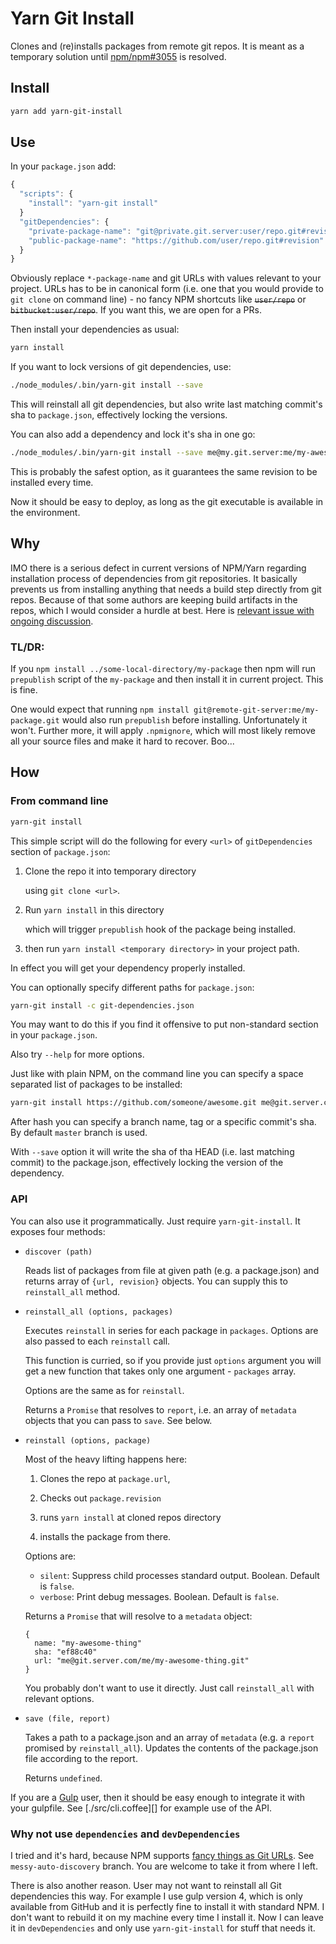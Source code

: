 Yarn Git Install
===============

Clones and (re)installs packages from remote git repos. It is meant as a temporary solution until [npm/npm#3055][3055] is resolved.

Install
-------

```sh
yarn add yarn-git-install
```

Use
---

In your `package.json` add:

```javascript
{
  "scripts": {
    "install": "yarn-git install"
  }
  "gitDependencies": {
    "private-package-name": "git@private.git.server:user/repo.git#revision",
    "public-package-name": "https://github.com/user/repo.git#revision"
  }
}
```

Obviously replace `*-package-name` and git URLs with values relevant to your project. URLs has to be in canonical form (i.e. one that you would provide to `git clone` on command line) - no fancy NPM shortcuts like ~~`user/repo`~~ or ~~`bitbucket:user/repo`~~. If you want this, we are open for a PRs.

Then install your dependencies as usual:

```sh
yarn install
```

If you want to lock versions of git dependencies, use:

```sh
./node_modules/.bin/yarn-git install --save
```

This will reinstall all git dependencies, but also write last matching commit's sha to `package.json`, effectively locking the versions.

You can also add a dependency and lock it's sha in one go:

```sh
./node_modules/.bin/yarn-git install --save me@my.git.server:me/my-awesome-thing.git
```

This is probably the safest option, as it guarantees the same revision to be installed every time.

Now it should be easy to deploy, as long as the git executable is available in the environment.

Why
---

IMO there is a serious defect in current versions of NPM/Yarn regarding installation process of dependencies from git repositories. It basically prevents us from installing anything that needs a build step directly from git repos. Because of that some authors are keeping build artifacts in the repos, which I would consider a hurdle at best. Here is [relevant issue with ongoing discussion][3055].

### TL/DR:

If you `npm install ../some-local-directory/my-package` then npm will run `prepublish` script of the `my-package` and then install it in current project. This is fine.

One would expect that running `npm install git@remote-git-server:me/my-package.git` would also run `prepublish` before installing. Unfortunately it won't. Further more, it will apply `.npmignore`, which will most likely remove all your source files and make it hard to recover. Boo...

How
---

### From command line

```sh
yarn-git install
```

This simple script will do the following for every `<url>` of `gitDependencies` section of `package.json`:

1.  Clone the repo it into temporary directory

    using `git clone <url>`.

1.  Run `yarn install` in this directory

    which will trigger `prepublish` hook of the package being installed.

1.  then run `yarn install <temporary directory>` in your project path.

In effect you will get your dependency properly installed.

You can optionally specify different paths for `package.json`:

```sh
yarn-git install -c git-dependencies.json
```

You may want to do this if you find it offensive to put non-standard section in your `package.json`.

Also try `--help` for more options.

Just like with plain NPM, on the command line you can specify a space separated list of packages to be installed:

```sh
yarn-git install https://github.com/someone/awesome.git me@git.server.com/me/is-also-awesome.git#experimantal-branch
```

After hash you can specify a branch name, tag or a specific commit's sha. By default `master` branch is used.

With `--save` option it will write the sha of tha HEAD (i.e. last matching commit) to the package.json, effectively locking the version of the dependency.

### API

You can also use it programmatically. Just require `yarn-git-install`. It exposes four methods:

  * `discover (path)`

    Reads list of packages from file at given path (e.g. a package.json) and returns array of `{url, revision}` objects. You can supply this to `reinstall_all` method.

  * `reinstall_all (options, packages)`

    Executes `reinstall` in series for each package in `packages`. Options are also passed to each `reinstall` call.

    This function is curried, so if you provide just `options` argument you will get a new function that takes only one argument - `packages` array.

    Options are the same as for `reinstall`.

    Returns a `Promise` that resolves to `report`, i.e. an array of `metadata` objects that you can pass to `save`. See below.

  * `reinstall (options, package)`

    Most of the heavy lifting happens here:

    1.  Clones the repo at `package.url`,

    1.  Checks out `package.revision`

    1.  runs `yarn install` at cloned repos directory

    1.  installs the package from there.

    Options are:

    * `silent`: Suppress child processes standard output. Boolean. Default is `false`.
    * `verbose`: Print debug messages. Boolean. Default is `false`.

    Returns a `Promise` that will resolve to a `metadata` object:

    ```coffee-script
    {
      name: "my-awesome-thing"
      sha: "ef88c40"
      url: "me@git.server.com/me/my-awesome-thing.git"
    }
    ```

    You probably don't want to use it directly. Just call `reinstall_all` with relevant options.

  * `save (file, report)`

    Takes a path to a package.json and an array of `metadata` (e.g. a `report` promised by `reinstall_all`). Updates the contents of the package.json file according to the report.

    Returns `undefined`.

If you are a [Gulp][] user, then it should be easy enough to integrate it with your gulpfile. See [./src/cli.coffee][] for example use of the API.

### Why not use `dependencies` and `devDependencies`

I tried and it's hard, because NPM supports [fancy things as Git URLs][URLs]. See `messy-auto-discovery` branch. You are welcome to take it from where I left.

There is also another reason. User may not want to reinstall all Git dependencies this way. For example I use gulp version 4, which is only available from GitHub and it is perfectly fine to install it with standard NPM. I don't want to rebuild it on my machine every time I install it. Now I can leave it in `devDependencies` and only use `yarn-git-install` for stuff that needs it.

[URLs]: https://docs.npmjs.com/files/package.json#git-urls-as-dependencies
[3055]: https://github.com/npm/npm/issues/3055
[Gulp]: http://gulpjs.com/
